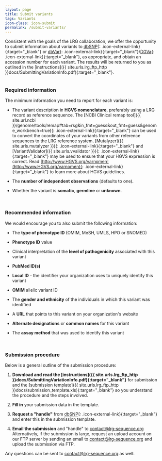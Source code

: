 ```yaml
---
layout: page
title: Submit variants
tags: Variants
icon-class: icon-submit
permalink: /submit-variants/
---
```


Consistent with the goals of the LRG collaboration, we offer the opportunity to submit information about variants to [dbSNP](http://www.ncbi.nlm.nih.gov/projects/SNP/){: .icon-external-link}{:target="_blank"} or [dbVar](http://www.ncbi.nlm.nih.gov/dbvar){: .icon-external-link}{:target="_blank"}/[DGVa](http://www.ebi.ac.uk/dgva/){: .icon-external-link}{:target="_blank"}, as appropriate, and obtain an accession number for each variant. The results will be returned to you as outlined in the [instructions]({{ site.urls.lrg_ftp_http }}docs/SubmittingVariationInfo.pdf){:target="_blank"}.  
<br />


### Required information

The minimum information you need to report for each variant is:

* The variant description in **HGVS nomenclature**, preferably using a LRG record as reference sequence. The [NCBI Clinical remap tool]({{ site.url.ncbi }}/genome/tools/remap#tab=rsg&in_fmt=guess&out_fmt=guess&genome_workbench=true){: .icon-external-link}{:target="_blank"} can be used to convert the coordinates of your variants from other reference sequences to the LRG reference system. [Mutalyzer]({{ site.urls.mutalyzer }}){: .icon-external-link}{:target="_blank"} and [VariantValidator]({{ site.urls.vvalidator }}){: .icon-external-link}{:target="_blank"} may be used to ensure that your HGVS expression is correct. Read [http://www.HGVS.org/varnomen](http://www.HGVS.org/varnomen){: .icon-external-link}{:target="_blank"} to learn more about HGVS guidelines. 

* The **number of independent observations** (defaults to one).  

* Whether the variant is **somatic**, **germline** or **unknown**.

<br />


### Recommended information

We would encourage you to also submit the following information:

* The **type of phenotype ID** (OMIM, MeSH, UMLS, HPO or SNOMED)  

* **Phenotype ID** value  

* Clinical interpretation of the **level of pathogenicity** associated with this variant  

* **PubMed ID(s)**  

* **Local ID** - the identifier your organization uses to uniquely identify this variant  

* **OMIM** allelic variant ID  

* The **gender and ethnicity** of the individuals in which this variant was identified  

* A **URL** that points to this variant on your organization's website  

* **Alternate designations** or **common names** for this variant  

* The **assay method** that was used to identify this variant  

<br />

### Submission procedure

Below is a general outline of the submission procedure: 

1. **Download and read the [instructions]({{ site.urls.lrg_ftp_http }}docs/SubmittingVariationInfo.pdf){:target="_blank"}** for submission and the [submission template]({{ site.urls.lrg_ftp_http }}docs/submission_template.xls){:target="_blank"} so you understand the procedure and the steps involved.  

2. **Fill in** your submission data in the template.  

3. **Request a "handle"** from [dbSNP](http://www.ncbi.nlm.nih.gov/projects/SNP/handle){: .icon-external-link}{:target="_blank"} and enter this in the submission template.  

4. **Email the submission** and "handle" to <a class="bold_font" href="mailto:contact@lrg-sequence.org">contact@lrg-sequence.org</a>  
   Alternatively, if the submission is large, request an upload account on our FTP server by sending an email to <a class="bold_font" href="mailto:contact@lrg-sequence.org">contact@lrg-sequence.org</a> and upload the submission via FTP.


Any questions can be sent to <a class="bold_font" href="mailto:contact@lrg-sequence.org">contact@lrg-sequence.org</a> as well.
